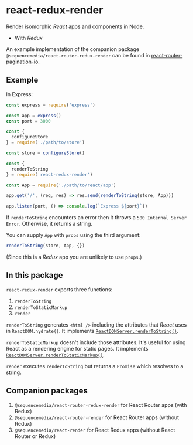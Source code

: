 # react-redux-render

Render isomorphic _React_ apps and components in Node.

- With _Redux_

An example implementation of the companion package `@sequencemedia/react-router-redux-render` can be found in [react-router-pagination-io](http://github.com/sequencemedia/react-router-pagination-io.git).

## Example

In Express:

```javascript
const express = require('express')

const app = express()
const port = 3000

const {
  configureStore
} = require('./path/to/store')

const store = configureStore()

const {
  renderToString
} = require('react-redux-render')

const App = require('./path/to/react/app')

app.get('/', (req, res) => res.send(renderToString(store, App)))

app.listen(port, () => console.log(`Express ${port}`))
```

If `renderToString` encounters an error then it throws a `500 Internal Server Error`. Otherwise, it returns a string.

You can supply `App` with `props` using the third argument:

```javascript
renderToString(store, App, {})
```

(Since this is a _Redux_ app you are unlikely to use `props`.)

## In this package

`react-redux-render` exports three functions:

1. `renderToString`
2. `renderToStaticMarkup`
3. `render`

`renderToString` generates `<html />` including the attributes that _React_ uses in `ReactDOM.hydrate()`. It implements [`ReactDOMServer.renderToString()`](https://reactjs.org/docs/react-dom-server.html#rendertostring).

`renderToStaticMarkup` doesn't include those attributes. It's useful for using React as a rendering engine for static pages. It implements [`ReactDOMServer.renderToStaticMarkup()`](https://reactjs.org/docs/react-dom-server.html#rendertostraticmarkup).

`render` executes `renderToString` but returns a `Promise` which resolves to a string.

## Companion packages

1. `@sequencemedia/react-router-redux-render` for React Router apps (with Redux)
2. `@sequencemedia/react-router-render` for React Router apps (without Redux)
3. `@sequencemedia/react-render` for React Redux apps (without React Router or Redux)
